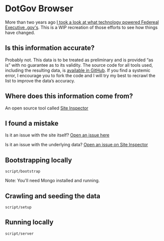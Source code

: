 # DotGov Browser

More than two years ago [I took a look at what technology powered Federeal Executive .gov's](http://ben.balter.com/2011/09/07/analysis-of-federal-executive-domains/). This is a WIP recreation of those efforts to see how things have changed.

## Is this information accurate?

Probably not. This data is to be treated as preliminary and is provided “as is” with no guarantee as to its validity. The source code for all tools used, including the resulting data, is [available in GitHub](github.com/benbalter/site-inspector-ruby). If you find a systemic error, I encourage you to fork the code and I will try my best to recrawl the list to improve the data’s accuracy.

## Where does this information come from?

An open source tool called [Site Inspector](http://github.com/benbalter/site-inspector-ruby)

## I found a mistake

Is it an issue with the site itself? [Open an issue here](https://github.com/benbalter/dotgov-browser/issues/new)

Is it an issue with the underlying data? [Open an issue on Site Inspector](https://github.com/benbalter/site-inspector-ruby/issues/new)

## Bootstrapping locally

`script/bootstrap`

Note: You'll need Mongo installed and running.

## Crawling and seeding the data

`script/setup`

## Running locally

`script/server`
